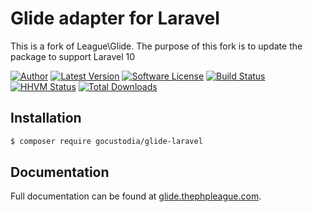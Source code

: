 # Glide adapter for Laravel
This is a fork of League\Glide.
The purpose of this fork is to update the package to support Laravel 10

[![Author](http://img.shields.io/badge/author-@reinink-blue.svg?style=flat-square)](https://twitter.com/reinink)
[![Latest Version](https://img.shields.io/github/release/thephpleague/glide-laravel.svg?style=flat-square)](https://github.com/thephpleague/glide-laravel/releases)
[![Software License](https://img.shields.io/badge/license-MIT-brightgreen.svg?style=flat-square)](https://github.com/thephpleague/glide-laravel/blob/master/LICENSE)
[![Build Status](https://img.shields.io/travis/thephpleague/glide-laravel/master.svg?style=flat-square)](https://travis-ci.org/thephpleague/glide-laravel)
[![HHVM Status](https://img.shields.io/hhvm/league/glide-laravel.svg?style=flat-square)](http://hhvm.h4cc.de/package/league/glide-laravel)
[![Total Downloads](https://img.shields.io/packagist/dt/league/glide-laravel.svg?style=flat-square)](https://packagist.org/packages/league/glide-laravel)


## Installation

```bash
$ composer require gocustodia/glide-laravel
```

## Documentation

Full documentation can be found at [glide.thephpleague.com](http://glide.thephpleague.com).